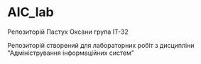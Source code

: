 # AIC_lab
Репозиторій Пастух Оксани група ІТ-32

Репозиторій створений для лабораторних робіт з дисципліни "Адміністрування інформаційних систем"
